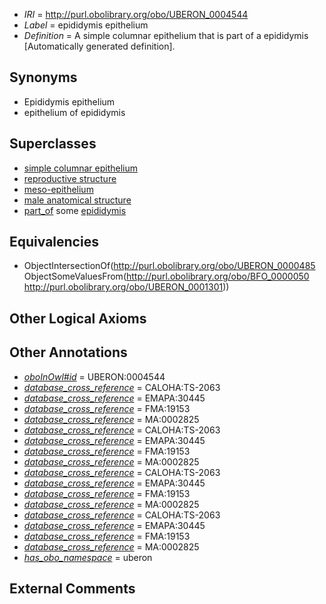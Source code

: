  * *IRI* = http://purl.obolibrary.org/obo/UBERON_0004544
 * *Label* = epididymis epithelium
 * *Definition* = A simple columnar epithelium that is part of a epididymis [Automatically generated definition].

## Synonyms

 * Epididymis epithelium
 * epithelium of epididymis

## Superclasses

 * [simple columnar epithelium](../../UBERON/85/UBERON_0000485.md)
 * [reproductive structure](../../UBERON/56/UBERON_0005156.md)
 * [meso-epithelium](../../UBERON/75/UBERON_0012275.md)
 * [male anatomical structure](../../UBERON/03/UBERON_0014403.md)
 * [part_of](../../BFO/50/BFO_0000050.md) some [epididymis](../../UBERON/01/UBERON_0001301.md)

## Equivalencies

 * ObjectIntersectionOf(<http://purl.obolibrary.org/obo/UBERON_0000485> ObjectSomeValuesFrom(<http://purl.obolibrary.org/obo/BFO_0000050> <http://purl.obolibrary.org/obo/UBERON_0001301>))

## Other Logical Axioms


## Other Annotations

 * *[oboInOwl#id](../../id/oboInOwl#id.md)* = UBERON:0004544
 * *[database_cross_reference](../../ef/oboInOwl#hasDbXref.md)* = CALOHA:TS-2063
 * *[database_cross_reference](../../ef/oboInOwl#hasDbXref.md)* = EMAPA:30445
 * *[database_cross_reference](../../ef/oboInOwl#hasDbXref.md)* = FMA:19153
 * *[database_cross_reference](../../ef/oboInOwl#hasDbXref.md)* = MA:0002825
 * *[database_cross_reference](../../ef/oboInOwl#hasDbXref.md)* = CALOHA:TS-2063
 * *[database_cross_reference](../../ef/oboInOwl#hasDbXref.md)* = EMAPA:30445
 * *[database_cross_reference](../../ef/oboInOwl#hasDbXref.md)* = FMA:19153
 * *[database_cross_reference](../../ef/oboInOwl#hasDbXref.md)* = MA:0002825
 * *[database_cross_reference](../../ef/oboInOwl#hasDbXref.md)* = CALOHA:TS-2063
 * *[database_cross_reference](../../ef/oboInOwl#hasDbXref.md)* = EMAPA:30445
 * *[database_cross_reference](../../ef/oboInOwl#hasDbXref.md)* = FMA:19153
 * *[database_cross_reference](../../ef/oboInOwl#hasDbXref.md)* = MA:0002825
 * *[database_cross_reference](../../ef/oboInOwl#hasDbXref.md)* = CALOHA:TS-2063
 * *[database_cross_reference](../../ef/oboInOwl#hasDbXref.md)* = EMAPA:30445
 * *[database_cross_reference](../../ef/oboInOwl#hasDbXref.md)* = FMA:19153
 * *[database_cross_reference](../../ef/oboInOwl#hasDbXref.md)* = MA:0002825
 * *[has_obo_namespace](../../ce/oboInOwl#hasOBONamespace.md)* = uberon

## External Comments


